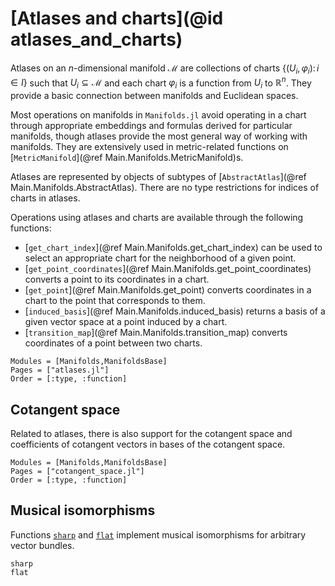 # [Atlases and charts](@id atlases_and_charts)

Atlases on an $n$-dimensional manifold $\mathcal M$ are collections of charts $\{(U_i, \varphi_i) \colon i \in I\}$ such that $U_i \subseteq \mathcal M$ and each chart $\varphi_i$ is a function from $U_i$ to $\mathbb{R}^n$.
They provide a basic connection between manifolds and Euclidean spaces.

Most operations on manifolds in `Manifolds.jl` avoid operating in a chart through appropriate embeddings and formulas derived for particular manifolds, though atlases provide the most general way of working with manifolds.
They are extensively used in metric-related functions on [`MetricManifold`](@ref Main.Manifolds.MetricManifold)s.

Atlases are represented by objects of subtypes of [`AbstractAtlas`](@ref Main.Manifolds.AbstractAtlas).
There are no type restrictions for indices of charts in atlases.

Operations using atlases and charts are available through the following functions:

* [`get_chart_index`](@ref Main.Manifolds.get_chart_index) can be used to select an appropriate chart for the neighborhood of a given point.
* [`get_point_coordinates`](@ref Main.Manifolds.get_point_coordinates) converts a point to its coordinates in a chart.
* [`get_point`](@ref Main.Manifolds.get_point) converts coordinates in a chart to the point that corresponds to them.
* [`induced_basis`](@ref Main.Manifolds.induced_basis) returns a basis of a given vector space at a point induced by a chart.
* [`transition_map`](@ref Main.Manifolds.transition_map) converts coordinates of a point between two charts.

```@autodocs
Modules = [Manifolds,ManifoldsBase]
Pages = ["atlases.jl"]
Order = [:type, :function]
```

## Cotangent space

Related to atlases, there is also support for the cotangent space and coefficients of
cotangent vectors in bases of the cotangent space.

```@autodocs
Modules = [Manifolds,ManifoldsBase]
Pages = ["cotangent_space.jl"]
Order = [:type, :function]
```

## Musical isomorphisms

Functions [`sharp`](@ref) and [`flat`](@ref) implement musical isomorphisms for arbitrary vector bundles.

```@docs
sharp
flat
```
